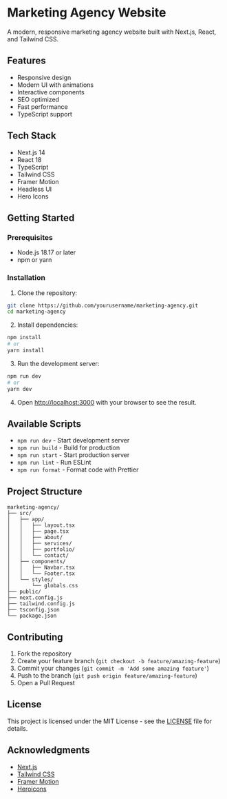 # Marketing Agency Website

A modern, responsive marketing agency website built with Next.js, React, and Tailwind CSS.

## Features

- Responsive design
- Modern UI with animations
- Interactive components
- SEO optimized
- Fast performance
- TypeScript support

## Tech Stack

- Next.js 14
- React 18
- TypeScript
- Tailwind CSS
- Framer Motion
- Headless UI
- Hero Icons

## Getting Started

### Prerequisites

- Node.js 18.17 or later
- npm or yarn

### Installation

1. Clone the repository:
```bash
git clone https://github.com/yourusername/marketing-agency.git
cd marketing-agency
```

2. Install dependencies:
```bash
npm install
# or
yarn install
```

3. Run the development server:
```bash
npm run dev
# or
yarn dev
```

4. Open [http://localhost:3000](http://localhost:3000) with your browser to see the result.

## Available Scripts

- `npm run dev` - Start development server
- `npm run build` - Build for production
- `npm run start` - Start production server
- `npm run lint` - Run ESLint
- `npm run format` - Format code with Prettier

## Project Structure

```
marketing-agency/
├── src/
│   ├── app/
│   │   ├── layout.tsx
│   │   ├── page.tsx
│   │   ├── about/
│   │   ├── services/
│   │   ├── portfolio/
│   │   └── contact/
│   ├── components/
│   │   ├── Navbar.tsx
│   │   └── Footer.tsx
│   └── styles/
│       └── globals.css
├── public/
├── next.config.js
├── tailwind.config.js
├── tsconfig.json
└── package.json
```

## Contributing

1. Fork the repository
2. Create your feature branch (`git checkout -b feature/amazing-feature`)
3. Commit your changes (`git commit -m 'Add some amazing feature'`)
4. Push to the branch (`git push origin feature/amazing-feature`)
5. Open a Pull Request

## License

This project is licensed under the MIT License - see the [LICENSE](LICENSE) file for details.

## Acknowledgments

- [Next.js](https://nextjs.org)
- [Tailwind CSS](https://tailwindcss.com)
- [Framer Motion](https://www.framer.com/motion/)
- [Heroicons](https://heroicons.com)
